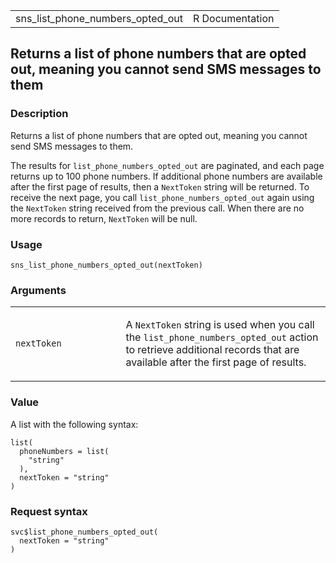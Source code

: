 <table style="width: 100%;">
<tbody>
<tr class="odd">
<td>sns_list_phone_numbers_opted_out</td>
<td style="text-align: right;">R Documentation</td>
</tr>
</tbody>
</table>

## Returns a list of phone numbers that are opted out, meaning you cannot send SMS messages to them

### Description

Returns a list of phone numbers that are opted out, meaning you cannot
send SMS messages to them.

The results for `list_phone_numbers_opted_out` are paginated, and each
page returns up to 100 phone numbers. If additional phone numbers are
available after the first page of results, then a `NextToken` string
will be returned. To receive the next page, you call
`list_phone_numbers_opted_out` again using the `NextToken` string
received from the previous call. When there are no more records to
return, `NextToken` will be null.

### Usage

    sns_list_phone_numbers_opted_out(nextToken)

### Arguments

<table>
<colgroup>
<col style="width: 35%" />
<col style="width: 65%" />
</colgroup>
<tbody>
<tr class="odd">
<td><code
id="sns_list_phone_numbers_opted_out_:_nextToken">nextToken</code></td>
<td><p>A <code>NextToken</code> string is used when you call the
<code>list_phone_numbers_opted_out</code> action to retrieve additional
records that are available after the first page of results.</p></td>
</tr>
</tbody>
</table>

### Value

A list with the following syntax:

    list(
      phoneNumbers = list(
        "string"
      ),
      nextToken = "string"
    )

### Request syntax

    svc$list_phone_numbers_opted_out(
      nextToken = "string"
    )
